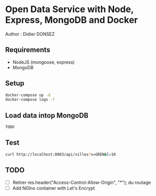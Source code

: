 # Open Data Service with Node, Express, MongoDB and Docker

Author : Didier DONSEZ

## Requirements
* NodeJS (mongoose, express)
* MongoDB

## Setup

```bash
docker-compose up -d
docker-compose logs -f
```

## Load data intop MongoDB

```bash
TODO
```

## Test

```bash
curl http://localhost:8083/api/villes?s=GREN&l=10
```

## TODO
* [ ] Retirer res.header("Access-Control-Allow-Origin", "*"); du routage
* [ ] Add NGInx container with Let's Encrypt